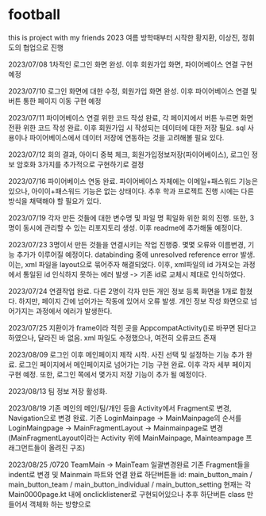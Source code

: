 # football
this is project with my friends
2023 여름 방학때부터 시작한 황지환, 이상진, 정휘도의 협업으로 진행

2023/07/08
1차적인 로그인 화면 완성. 이후 회원가입 화면, 파이어베이스 연결 구현 예정

2023/07/10
로그인 화면에 대한 수정, 회원가입 화면 완성. 이후 파이어베이스 연결 및 버튼 통한 페이지 이동 구현 예정

2023/07/11
파이어베이스 연결 위한 코드 작성 완료, 각 페이지에서 버튼 누르면 화면 전환 위한 코드 작성 완료.
이후 회원가입 시 작성되는 데이터에 대한 저장 필요. sql 사용이나 파이어베이스에서 데이터 저장에 연동하는 것을 고려해볼 필요 있다.

2023/07/12
회의 결과, 아이디 중복 체크, 회원가입정보저장(파이어베이스), 로그인 정보 암호화 3가지를 추가적으로 구현하기로 결정

2023/07/16
파이어베이스 연동 완료. 파이어베이스 자체에는 이메일+패스워드 기능은 있으나, 아이이+패스워드 기능은 없는 상태이다. 추후 학과 프로젝트 진행 시에는 다른 방식을 채택해야 할 필요가 있다.

2023/07/19
각자 만든 것들에 대한 변수명 및 파일 명 획일화 위한 회의 진행. 또한, 3명이 동시에 관리할 수 있는 리포지토리 생성. 이후 readme에 추가해둘 예정이다.

2023/07/23
3명이서 만든 것들을 연결시키는 작업 진행중. 몇몇 오류와 이름변경, 기능 추가가 이루어질 예정이다.
databinding 중에 unresolved reference error 발생. 이는, xml 파일을 layout으로 묶어주자 해결되었다.
이후, xml파일의 id 가져오는 과정에서 통일된 id 인식하지 못하는 에러 발생 -> 기존 id로 교체시 제대로 인식하였다.

2023/07/24
연결작업 완료. 다른 2명이 각자 만든 개인 정보 등록 화면을 1개로 합쳤다.
하지만, 페이지 간에 넘어가는 작동에 있어서 오류 발생. 개인 정보 작성 화면으로 넘어가지는 과정에서 에러가 발생한다.

2023/07/25
지환이가 frame이라 적힌 곳을 AppcompatActivity()로 바꾸면 된다고 하였으나, 달라진 바 없음.
xml 파일도 수정했으나, 여전히 오류코드 존재

2023/08/09
로그인 이후 메인페이지 제작 시작. 사진 선택 및 설정하는 기능 추가 완료. 로그인 페이지에서 메인페이지로 넘어가는 기능 구현 완료.
이후 각자 세부 페이지 구현 예정. 또한, 로그인 쪽에서 몇가지 저장 기능이 추가 될 예정이다.

2023/08/13
팀 정보 저장 활성화.

2023/08/19
기존 메인의 메인/팀/개인 등을 Activity에서 Fragment로 변경, Navigation으로 변경 완료. 기존 LoginMainpage -> MainMainpage의 순서를 LoginMaingpage -> MainFragmentLayout -> Mainmainpage로 변경 (MainFragmentLayout이라는 Activity 위에 MainMainpage, Mainteampage 프래그먼트들이 올려진 구조)

2023/08/25 /0720 TeamMain -> MainTeam 일괄변경완료 기존 Fragment들을 indent로 변경 및 Mainmain 파트와 연결 완료 하단버튼들 id: main_button_main / main_button_team / main_button_individual / main_button_setting 현재는 각 Main0000page.kt 내에 onclicklistener로 구현되어있으나 추후 하단버튼 class 만들어서 객체화 하는 방향으로


